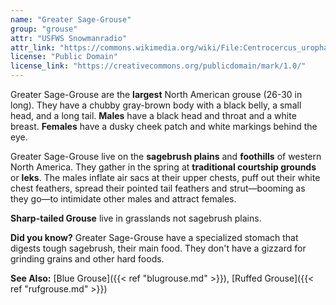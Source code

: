 ```yaml
---
name: "Greater Sage-Grouse"
group: "grouse"
attr: "USFWS Snowmanradio"
attr_link: "https://commons.wikimedia.org/wiki/File:Centrocercus_urophasianus_-USA_-male-8.jpg"
license: "Public Domain"
license_link: "https://creativecommons.org/publicdomain/mark/1.0/"
---
```

Greater Sage-Grouse are the **largest** North American grouse (26-30 in long). They have a chubby gray-brown body with a black belly, a small head, and a long tail. **Males** have a black head and throat and a white breast. **Females** have a dusky cheek patch and white markings behind the eye. 

Greater Sage-Grouse live on the **sagebrush plains** and **foothills** of western North America. They gather in the spring at **traditional courtship grounds** or **leks**. The males inflate air sacs at their upper chests, puff out their white chest feathers, spread their pointed tail feathers and strut—booming as they go—to intimidate other males and attract females.

__Sharp-tailed Grouse__ live in grasslands not sagebrush plains.

**Did you know?** Greater Sage-Grouse have a specialized stomach that digests tough sagebrush, their main food. They don't have a gizzard for grinding grains and other hard foods.

<!-- generated, do not edit -->
**See Also:**
[Blue Grouse]({{< ref "blugrouse.md" >}}),
[Ruffed Grouse]({{< ref "rufgrouse.md" >}})
